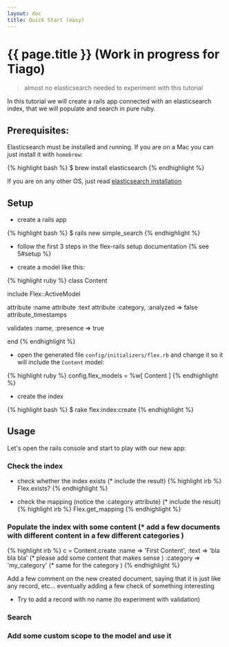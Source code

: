 ```yaml
---
layout: doc
title: Quick Start (easy)
---
```


# {{ page.title }} (Work in progress for Tiago)

> almost no elasticsearch needed to experiment with this tutorial

In this tutorial we will create a rails app connected with an elasticsearch index, that we will populate and search in pure ruby.

## Prerequisites:

Elasticsearch must be installed and running. If you are on a Mac you can just install it with `homebrew`:

{% highlight bash %}
$ brew install elasticsearch
{% endhighlight %}

If you are on any other OS, just read [elasticsearch installation](http://www.elasticsearch.org/guide/reference/setup/installation/)

## Setup

- create a rails app

{% highlight bash %}
$ rails new simple_search
{% endhighlight %}

- follow the first 3 steps in the flex-rails setup documentation {% see 5#setup %}

- create a model like this:

{% highlight ruby %}
class Content

  include Flex::ActiveModel

  attribute :name
  attribute :text
  attribute :category, :analyzed => false
  attribute_timestamps

  validates :name, :presence => true

end
{% endhighlight %}

- open the generated file  `config/initializers/flex.rb` and change it so it will include the `Content` model:

{% highlight ruby %}
config.flex_models = %w[ Content ]
{% endhighlight %}

- create the index

{% highlight bash %}
$ rake flex:index:create
{% endhighlight %}

## Usage

Let's open the rails console and start to play with our new app:

### Check the index

- check whether the index exists (* include the result)
{% highlight irb %}
Flex.exists?
{% endhighlight %}

- check the mapping (notice the :category attribute) (* include the result)
{% highlight irb %}
Flex.get_mapping
{% endhighlight %}

### Populate the index with some content (* add a few documents with different content in a few different categories )

{% highlight irb %}
c = Content.create :name => 'First Content',
                   :text => 'bla bla bla'     (* please add some content that makes sense )
                   :category => 'my_category' (* same for the category )
{% endhighlight %}

Add a few comment on the new created document, saying that it is just like any record, etc... eventually adding a few check of something interesting

- Try to add a record with no name (to experiment with validation)

### Search



### Add some custom scope to the model and use it

